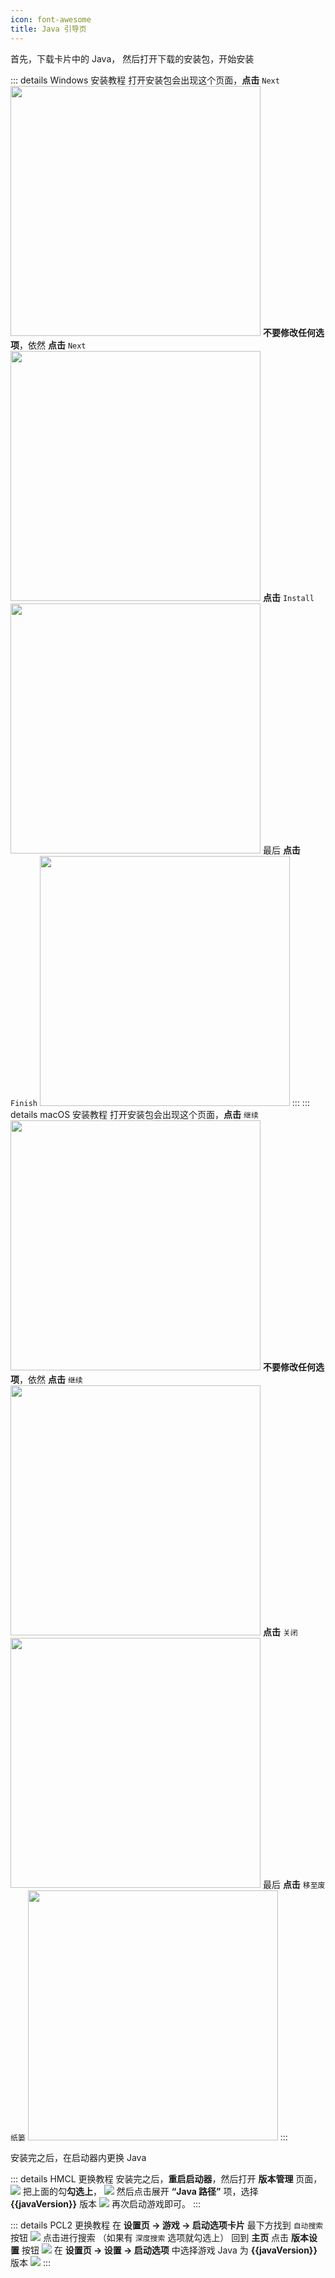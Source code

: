 ```yaml
---
icon: font-awesome
title: Java 引导页
---
```


<script setup>
import Java from "@JavaComponent";
import {onMounted, ref} from "vue";

const javaComponent = ref("");
const javaVersion = ref(null);
onMounted(() => {
    javaVersion.value = javaComponent.value.currentVersion.split("+")[0].replace("8u","1.8.0_");
});
</script>
首先，下载卡片中的 Java，
<Java ref="javaComponent"></Java>
然后打开下载的安装包，开始安装

::: details Windows 安装教程
打开安装包会出现这个页面，**点击** `Next`
<img src="/assets/image/Windows/WindowsJava安装第一步.png" width="400">
**不要修改任何选项**，依然 **点击** `Next`
<img src="/assets/image/Windows/WindowsJava安装第二步.png" width="400">
**点击** `Install`
<img src="/assets/image/Windows/WindowsJava安装第三步.png" width="400">
最后 **点击** `Finish`
<img src="/assets/image/Windows/WindowsJava安装第四步.png" width="400">
:::
::: details macOS 安装教程
打开安装包会出现这个页面，**点击** `继续`
<img src="/assets/image/Mac/MacJava安装第一步.png" width="400">
**不要修改任何选项**，依然 **点击** `继续`
<img src="/assets/image/Mac/MacJava安装第二步.png" width="400">
**点击** `关闭`
<img src="/assets/image/Mac/MacJava安装第二步.png" width="400">
最后 **点击** `移至废纸篓`
<img src="/assets/image/Mac/MacJava安装第四步.png" width="400">
:::

安装完之后，在启动器内更换 Java

::: details HMCL 更换教程
安装完之后，**重启启动器**，然后打开 **版本管理** 页面，
<img src="/assets/image/HMCL/版本管理.png">
把上面的勾**勾选上**，
<img src="/assets/image/HMCL/勾选.png">
然后点击展开 **“Java 路径”** 项，选择 **{{javaVersion}}** 版本
<img src="/assets/image/HMCL/选中版本.png">
再次启动游戏即可。
:::

::: details PCL2 更换教程
在 **设置页 -> 游戏 -> 启动选项卡片** 最下方找到 `自动搜索` 按钮
<img src="/assets/image/PCL2/自动搜索.png">
点击进行搜索 （如果有 `深度搜索` 选项就勾选上）
回到 **主页** 点击 **版本设置** 按钮
<img src="/assets/image/PCL2/版本特定设置.png">
在 **设置页 -> 设置 -> 启动选项** 中选择游戏 Java 为 **{{javaVersion}}** 版本
<img src="/assets/image/PCL2/修改Java.png">
:::